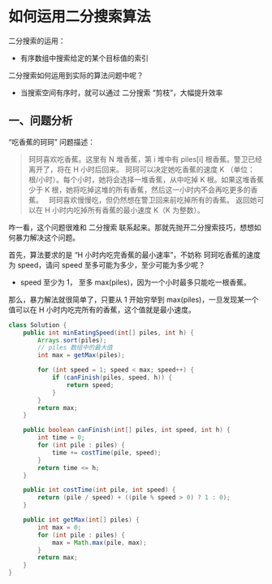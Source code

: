 # 如何运用二分搜索算法

二分搜索的运用：
- 有序数组中搜索给定的某个目标值的索引

二分搜索如何运用到实际的算法问题中呢？
- 当搜索空间有序时，就可以通过 二分搜索 “剪枝”，大幅提升效率

## 一、问题分析
“吃香蕉的珂珂” 问题描述：
> 珂珂喜欢吃香蕉。这里有 N 堆香蕉，第 i 堆中有 piles[i] 根香蕉。警卫已经离开了，将在 H 小时后回来。
  珂珂可以决定她吃香蕉的速度 K （单位：根/小时）。每个小时，她将会选择一堆香蕉，从中吃掉 K 根。如果这堆香蕉少于 K 根，她将吃掉这堆的所有香蕉，然后这一小时内不会再吃更多的香蕉。  
  珂珂喜欢慢慢吃，但仍然想在警卫回来前吃掉所有的香蕉。
  返回她可以在 H 小时内吃掉所有香蕉的最小速度 K（K 为整数）。
 
咋一看，这个问题很难和 二分搜索 联系起来。那就先抛开二分搜索技巧，想想如何暴力解决这个问题。

首先，算法要求的是 “H 小时内吃完香蕉的最小速率”，不妨称 珂珂吃香蕉的速度为 speed，请问 speed 至多可能为多少，至少可能为多少呢？   
- speed 至少为 1， 至多 max(piles)，因为一个小时最多只能吃一根香蕉。

那么，暴力解法就很简单了，只要从 1 开始穷举到 max(piles)，一旦发现某一个值可以在 H 小时内吃完所有的香蕉，这个值就是最小速度。
```java
class Solution {
    public int minEatingSpeed(int[] piles, int h) {
        Arrays.sort(piles);
        // piles 数组中的最大值
        int max = getMax(piles);

        for (int speed = 1; speed < max; speed++) {
            if (canFinish(piles, speed, h)) {
                return speed;
            }
        }
        return max;
    }

    public boolean canFinish(int[] piles, int speed, int h) {
        int time = 0;
        for (int pile : piles) {
            time += costTime(pile, speed);
        }
        return time <= h;
    }

    public int costTime(int pile, int speed) {
        return (pile / speed) + ((pile % speed > 0) ? 1 : 0);
    }

    public int getMax(int[] piles) {
        int max = 0;
        for (int pile : piles) {
            max = Math.max(pile, max);
        }
        return max;
    }
}
```

